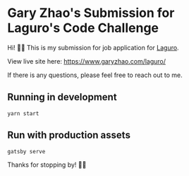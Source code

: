 # Gary Zhao's Submission for Laguro's Code Challenge

Hi! 👋🏼
This is my submission for job application for [Laguro](https://laguro.com).

View live site here: https://www.garyzhao.com/laguro/

If there is any questions, please feel free to reach out to me.

## Running in development

`yarn start`

## Run with production assets

`gatsby serve`

Thanks for stopping by! 🙏🏼
